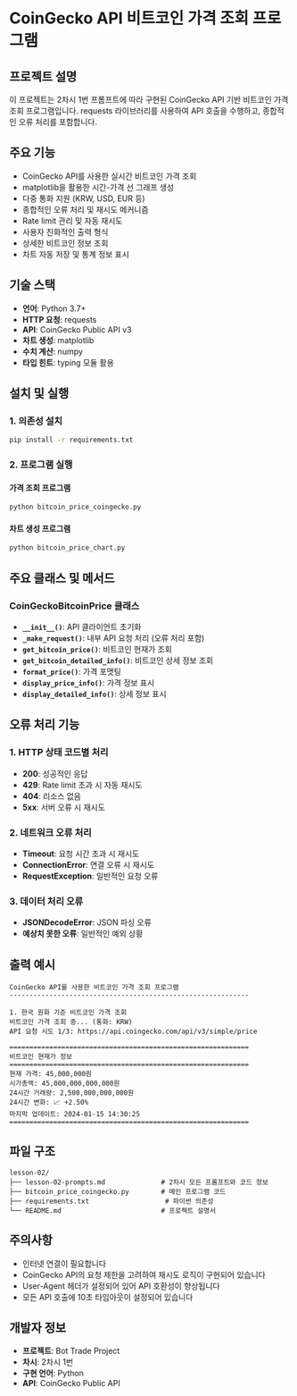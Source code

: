 # CoinGecko API 비트코인 가격 조회 프로그램

## 프로젝트 설명
이 프로젝트는 2차시 1번 프롬프트에 따라 구현된 CoinGecko API 기반 비트코인 가격 조회 프로그램입니다.
requests 라이브러리를 사용하여 API 호출을 수행하고, 종합적인 오류 처리를 포함합니다.

## 주요 기능
- CoinGecko API를 사용한 실시간 비트코인 가격 조회
- matplotlib을 활용한 시간-가격 선 그래프 생성
- 다중 통화 지원 (KRW, USD, EUR 등)
- 종합적인 오류 처리 및 재시도 메커니즘
- Rate limit 관리 및 자동 재시도
- 사용자 친화적인 출력 형식
- 상세한 비트코인 정보 조회
- 차트 자동 저장 및 통계 정보 표시

## 기술 스택
- **언어**: Python 3.7+
- **HTTP 요청**: requests
- **API**: CoinGecko Public API v3
- **차트 생성**: matplotlib
- **수치 계산**: numpy
- **타입 힌트**: typing 모듈 활용

## 설치 및 실행

### 1. 의존성 설치
```bash
pip install -r requirements.txt
```

### 2. 프로그램 실행

#### 가격 조회 프로그램
```bash
python bitcoin_price_coingecko.py
```

#### 차트 생성 프로그램
```bash
python bitcoin_price_chart.py
```

## 주요 클래스 및 메서드

### CoinGeckoBitcoinPrice 클래스
- **`__init__()`**: API 클라이언트 초기화
- **`_make_request()`**: 내부 API 요청 처리 (오류 처리 포함)
- **`get_bitcoin_price()`**: 비트코인 현재가 조회
- **`get_bitcoin_detailed_info()`**: 비트코인 상세 정보 조회
- **`format_price()`**: 가격 포맷팅
- **`display_price_info()`**: 가격 정보 표시
- **`display_detailed_info()`**: 상세 정보 표시

## 오류 처리 기능

### 1. HTTP 상태 코드별 처리
- **200**: 성공적인 응답
- **429**: Rate limit 초과 시 자동 재시도
- **404**: 리소스 없음
- **5xx**: 서버 오류 시 재시도

### 2. 네트워크 오류 처리
- **Timeout**: 요청 시간 초과 시 재시도
- **ConnectionError**: 연결 오류 시 재시도
- **RequestException**: 일반적인 요청 오류

### 3. 데이터 처리 오류
- **JSONDecodeError**: JSON 파싱 오류
- **예상치 못한 오류**: 일반적인 예외 상황

## 출력 예시

```
CoinGecko API를 사용한 비트코인 가격 조회 프로그램
------------------------------------------------------------

1. 한국 원화 기준 비트코인 가격 조회
비트코인 가격 조회 중... (통화: KRW)
API 요청 시도 1/3: https://api.coingecko.com/api/v3/simple/price

============================================================
비트코인 현재가 정보
============================================================
현재 가격: 45,000,000원
시가총액: 45,000,000,000,000원
24시간 거래량: 2,500,000,000,000원
24시간 변화: 📈 +2.50%
마지막 업데이트: 2024-01-15 14:30:25
============================================================
```

## 파일 구조
```
lesson-02/
├── lesson-02-prompts.md              # 2차시 모든 프롬프트와 코드 정보
├── bitcoin_price_coingecko.py        # 메인 프로그램 코드
├── requirements.txt                   # 파이썬 의존성
└── README.md                         # 프로젝트 설명서
```

## 주의사항
- 인터넷 연결이 필요합니다
- CoinGecko API의 요청 제한을 고려하여 재시도 로직이 구현되어 있습니다
- User-Agent 헤더가 설정되어 있어 API 호환성이 향상됩니다
- 모든 API 호출에 10초 타임아웃이 설정되어 있습니다

## 개발자 정보
- **프로젝트**: Bot Trade Project
- **차시**: 2차시 1번
- **구현 언어**: Python
- **API**: CoinGecko Public API
